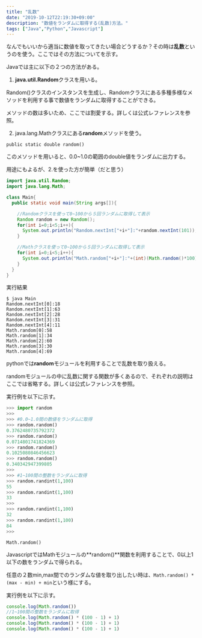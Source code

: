 ```yaml
---
title: "乱数"
date: "2019-10-12T22:19:30+09:00"
description: "数値をランダムに取得する(乱数)方法。"
tags: ["Java","Python","Javascript"]
---
```


なんでもいいから適当に数値を取ってきたい場合どうするか？その時は**乱数**というのを使う。ここではその方法についてを示す。  

<div class="note_content_by_programming_language" id="note_content_Java">

Javaでは主に以下の２つの方法がある。

1. **java.util.Random**クラスを用いる。

Random()クラスのインスタンスを生成し、Randomクラスにある多種多様なメソッドを利用する事で数値をランダムに取得することができる。  

メソッドの数は多いため、ここでは割愛する。詳しくは公式レファレンスを参照。


2. java.lang.Mathクラスにある**random**メソッドを使う。

`public static double random()`  

このメソッドを用いると、0.0~1.0の範囲のdouble値をランダムに出力する。  


用途にもよるが、2.を使った方が簡単（だと思う）  

```java
import java.util.Random;
import java.lang.Math;

class Main{
  public static void main(String args[]){

    //Randomクラスを使って0~100から５回ランダムに取得して表示
    Random random = new Random();
    for(int i=0;i<5;i++){
      System.out.println("Random.nextInt["+i+"]:"+random.nextInt(101));
    }

    //Mathクラスを使って0~100から５回ランダムに取得して表示
    for(int i=0;i<5;i++){
      System.out.println("Math.random["+i+"]:"+(int)(Math.random()*100));
    }
  }
}
```

実行結果

```
$ java Main
Random.nextInt[0]:18
Random.nextInt[1]:63
Random.nextInt[2]:28
Random.nextInt[3]:31
Random.nextInt[4]:11
Math.random[0]:58
Math.random[1]:34
Math.random[2]:60
Math.random[3]:30
Math.random[4]:69
```

</div>
<div class="note_content_by_programming_language" id="note_content_Python">

pythonでは**random**モジュールを利用することで乱数を取り扱える。  

randomモジュールの中に乱数に関する関数が多くあるので、それぞれの説明はここでは省略する。詳しくは公式レファレンスを参照。

実行例を以下に示す。

```python
>>> import random
>>> 
>>> #0.0~1.0間の数値をランダムに取得
>>> random.random()
0.3762480735792372
>>> random.random()
0.0714801741824369
>>> random.random()
0.1025080846456623
>>> random.random()
0.340342947399805
>>> 
>>> #1~100間の整数をランダムに取得
>>> random.randint(1,100)
55
>>> random.randint(1,100)
33
>>> 
>>> random.randint(1,100)
32
>>> random.randint(1,100)
84
>>> 
```

</div>
<div class="note_content_by_programming_language" id="note_content_Javascript">

`Math.random()`

JavascriptではMathモジュールの**random()**関数を利用することで、0以上1以下の数をランダムで得られる。  

任意の２数min,max間でのランダムな値を取り出したい時は、```Math.random() * (max - min) + min```という様にする。

実行例を以下に示す。

```javascript
console.log(Math.random())
//1~100間の整数をランダムに取得
console.log(Math.random() * (100 - 1) + 1)
console.log(Math.random() * (100 - 1) + 1)
console.log(Math.random() * (100 - 1) + 1)
```

</div>

